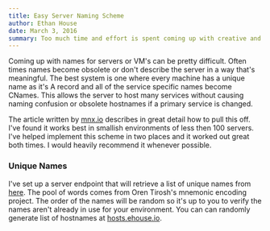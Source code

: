 ```yaml
---
title: Easy Server Naming Scheme
author: Ethan House
date: March 3, 2016
summary: Too much time and effort is spent coming up with creative and unique server names. This method will cut down on the wasted effort and remove the confusion as well!
---
```


Coming up with names for servers or VM's can be pretty difficult. Often times
names become obsolete or don't describe the server in a way that's meaningful.
The best system is one where every machine has a unique name as it's A record
and all of the service specific names become CNames. This allows the server to
host many services without causing naming confusion or obsolete hostnames if a
primary service is changed.

The article written by
[mnx.io](http://mnx.io/blog/a-proper-server-naming-scheme/) describes in great
detail how to pull this off. I've found it works best in smallish environments
of less then 100 servers. I've helped implement this scheme in two places and it
worked out great both times. I would heavily recommend it whenever possible.

### Unique Names

I've set up a server endpoint that will retrieve a list of unique names from
[here](https://web.archive.org/web/20090918202746/http://tothink.com/mnemonic/wordlist.html).
The pool of words comes from Oren Tirosh's mnemonic encoding project. The order
of the names will be random so it's up to you to verify the names aren't already
in use for your environment. You can can randomly generate list of hostnames at
[hosts.ehouse.io](https://hosts.ehouse.io).
